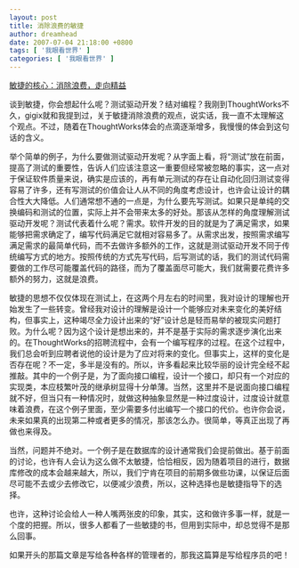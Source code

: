 ```yaml
---
layout: post
title: 消除浪费的敏捷
author: dreamhead
date: 2007-07-04 21:18:00 +0800
tags: [ '我眼看世界' ]
categories: [ '我眼看世界' ]
---
```


[敏捷的核心：消除浪费，走向精益](http://www.infoq.com/cn/news/2007/07/agile-and-lean)  
  
谈到敏捷，你会想起什么呢？测试驱动开发？结对编程？我刚到ThoughtWorks不久，gigix就和我提到过，关于敏捷消除浪费的观点，说实话，我一直不太理解这个观点。不过，随着在ThoughtWorks体会的点滴逐渐增多，我慢慢的体会到这句话的含义。  
  
举个简单的例子，为什么要做测试驱动开发呢？从字面上看，将“测试”放在前面，提高了测试的重要性，告诉人们应该注意这一重要但经常被忽略的事实，这一点对于保证软件质量来说，确实是应该的，再有单元测试的存在让自动化回归测试变得容易了许多，还有写测试的价值会让人从不同的角度考虑设计，也许会让设计的耦合性大大降低。人们通常想不通的一点是，为什么要先写测试。如果只是单纯的交换编码和测试的位置，实际上并不会带来太多的好处。那该从怎样的角度理解测试驱动开发呢？测试代表着什么呢？需求。软件开发的目的就是为了满足需求，如果能够把需求确定了，编写代码满足它就相对容易多了。从需求出发，按照需求编写满足需求的最简单代码，而不去做许多额外的工作，这就是测试驱动开发不同于传统编写方式的地方。按照传统的方式先写代码，后写测试的话，我们的测试代码需要做的工作尽可能覆盖代码的路径，而为了覆盖面尽可能大，我们就需要花费许多额外的努力，这就是浪费。  
  
敏捷的思想不仅仅体现在测试上，在这两个月左右的时间里，我对设计的理解也开始发生了一些转变。曾经我对设计的理解是设计一个能够应对未来变化的美好结构，但事实上，这种竭尽全力设计出来的“好”设计总是轻而易举的被现实问题打败。为什么呢？因为这个设计是想出来的，并不是基于实际的需求逐步演化出来的。在ThoughtWorks的招聘流程中，会有一个编写程序的过程。在这个过程中，我们总会听到应聘者说他的设计是为了应对将来的变化。但事实上，这样的变化是否存在呢？不一定，多半是没有的。所以，许多看起来比较华丽的设计完全经不起推敲。其中的一个例子是，为了面向接口编程，设计一个接口，却只有一个对应的实现类，本应枝繁叶茂的继承树显得十分单薄。当然，这里并不是说面向接口编程就不好，但当只有一种情况时，就做这种抽象显然是一种过度设计，过度设计就意味着浪费，在这个例子里面，至少需要多付出编写一个接口的代价。也许你会说，未来如果真的出现第二种或者更多的情况，那该怎么办。很简单，等真正出现了再做也来得及。  
  
当然，问题并不绝对。一个例子是在数据库的设计通常我们会提前做出。基于前面的讨论，也许有人会认为这么做不太敏捷，恰恰相反，因为随着项目的进行，数据库修改的成本会越来越大，所以，我们宁肯在项目的前期多做些功课，以保证后面尽可能不去或少去修改它，以便减少浪费，所以，这种选择也是敏捷指导下的选择。  
  
也许，这种讨论会给人一种人嘴两张皮的印象，其实，这和做许多事一样，就是一个度的把握。所以，很多人都看了一些敏捷的书，但用到实际中，却总觉得不是那么回事。

如果开头的那篇文章是写给各种各样的管理者的，那我这篇算是写给程序员的吧！


